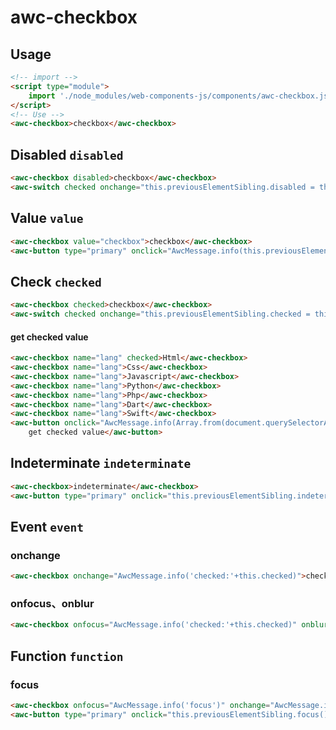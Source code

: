 # awc-checkbox

## Usage

```html
<!-- import -->
<script type="module">
    import './node_modules/web-components-js/components/awc-checkbox.js';
</script>
<!-- Use -->
<awc-checkbox>checkbox</awc-checkbox>
```

## Disabled `disabled`

```html
<awc-checkbox disabled>checkbox</awc-checkbox>
<awc-switch checked onchange="this.previousElementSibling.disabled = this.checked;"></awc-switch>
```

## Value `value`

```html
<awc-checkbox value="checkbox">checkbox</awc-checkbox>
<awc-button type="primary" onclick="AwcMessage.info(this.previousElementSibling.value)">get value</awc-button>
```

## Check `checked`

```html
<awc-checkbox checked>checkbox</awc-checkbox>
<awc-switch checked onchange="this.previousElementSibling.checked = this.checked;"></awc-switch>
```
#### get checked value
```html
<awc-checkbox name="lang" checked>Html</awc-checkbox>
<awc-checkbox name="lang">Css</awc-checkbox>
<awc-checkbox name="lang">Javascript</awc-checkbox>
<awc-checkbox name="lang">Python</awc-checkbox>
<awc-checkbox name="lang">Php</awc-checkbox>
<awc-checkbox name="lang">Dart</awc-checkbox>
<awc-checkbox name="lang">Swift</awc-checkbox>
<awc-button onclick="AwcMessage.info(Array.from(document.querySelectorAll('awc-checkbox[name=lang][checked]')).map(el=>el.textContent))">
    get checked value</awc-button>
```

## Indeterminate `indeterminate`

```html
<awc-checkbox>indeterminate</awc-checkbox>
<awc-button type="primary" onclick="this.previousElementSibling.indeterminate='true'">设置indeterminate</awc-button>
```

## Event `event`

### onchange

```html
<awc-checkbox onchange="AwcMessage.info('checked:'+this.checked)">checkbox</awc-checkbox>
```

### onfocus、onblur

```html
<awc-checkbox onfocus="AwcMessage.info('checked:'+this.checked)" onblur="AwcMessage.info('checked:'+this.checked)">checkbox</awc-checkbox>
```

## Function `function`

### focus

```html
<awc-checkbox onfocus="AwcMessage.info('focus')" onchange="AwcMessage.info('checked:'+this.checked)">checkbox</awc-checkbox>
<awc-button type="primary" onclick="this.previousElementSibling.focus()">Focus</awc-button>
```